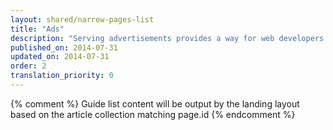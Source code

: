 ```yaml
---
layout: shared/narrow-pages-list
title: "Ads"
description: "Serving advertisements provides a way for web developers to make their content and site free while still earning money. Learn how ads work and how to serve responsive ads on your site."
published_on: 2014-07-31
updated_on: 2014-07-31
order: 2
translation_priority: 0
---
```


{% comment %}
Guide list content will be output by the landing layout based on the article collection matching page.id
{% endcomment %}
